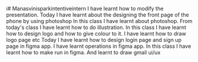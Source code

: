i# Manasvinisparkintentiveintern
I have learnt how to modify the presentation.
Today I have learnt about the designing the front page of the phone by using photoshop
In this class I have learnt about photoshop.
From today's class I have learnt how to do illustration.
In this class I have learnt how to design logo and how to give colour to it.
I have learnt how to draw logo page etc
Today I have learnt how to design login page and sign up page in figma app.
I have learnt operations in figma app.
In this class I have learnt how to make run in figma. And learnt to draw gmail ui/ux
